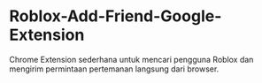 # Roblox-Add-Friend-Google-Extension
Chrome Extension sederhana untuk mencari pengguna Roblox dan mengirim permintaan pertemanan langsung dari browser.
